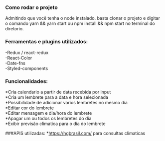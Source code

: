 ### Como rodar o projeto
Admitindo que você tenha o node instalado. basta clonar o projeto e digitar o comando yarn && yarn start ou npm install && npm start no terminal do diretorio.

### Ferramentas e plugins utilizados:
-Redux / react-redux<br />
-React-Color<br />
-Date-fns<br />
-Styled-components<br />


### Funcionalidades:
*Cria calendario a partir de data recebida por input <br />
*Cria um lembrete para a data e hora selecionada<br />
*Possibilidade de adicionar varios lembretes no mesmo dia<br />
*Editar cor do lembrete<br />
*Editar mensagem e dia/hora do lembrete<br />
*Apagar um ou todos os lembretes do dia<br />
*Exibir previsão climatica para o dia do lembrete <br />

###APIS utilizadas:
*https://hgbrasil.com/ para consultas climaticas

